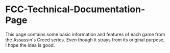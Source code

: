 # FCC-Technical-Documentation-Page
This page contains some basic information and features of each game from the Assassin's Creed series. Even though it strays from its original purpose, I hope the idea is good.

